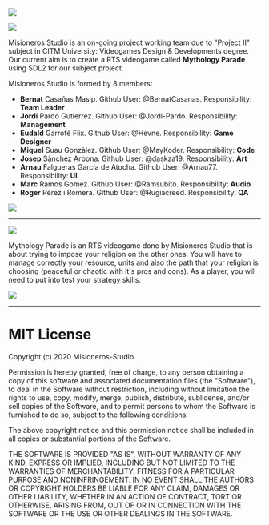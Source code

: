 <img src= "https://github.com/Misioneros-Studio/Mythology-Parade/blob/Develop/Web/40de52fb66400004ed4ab67f183928fb.png?raw=true" >

![](https://github.com/Misioneros-Studio/Mythology-Parade/blob/Develop/Wiki_pics/Art/Team%20Logo.png?raw=true)

Misioneros Studio is an on-going project working team due to "Project II" subject in CITM University: Videogames Design & Developments degree. Our current aim is to create a RTS videogame called **Mythology Parade** using SDL2 for our subject project.

Misioneros Studio is formed by 8 members:

* **Bernat** Casañas Masip. Github User: @BernatCasanas. Responsibility: **Team Leader**
* **Jordi** Pardo Gutierrez. Github User: @Jordi-Pardo. Responsibility: **Management**
* **Eudald** Garrofé Flix. Github User: @Hevne. Responsibility: **Game Designer**
* **Miquel** Suau Gonzàlez. Github User: @MayKoder. Responsibility: **Code**
* **Josep** Sànchez Arbona. Github User: @daskza19. Responsibility: **Art**
* **Arnau** Falgueras García de Atocha. Github User: @Arnau77. Responsibility: **UI**
* **Marc** Ramos Gomez. Github User: @Ramsubito. Responsibility: **Audio**
* **Roger** Pérez i Romera. Github User: @Rugiacreed. Responsibility: **QA**

![](https://github.com/Misioneros-Studio/Mythology-Parade/blob/master/docs/Images/WhatsApp%20Image%202020-03-06%20at%2012.34.56.jpeg)
***

![](https://github.com/Misioneros-Studio/Mythology-Parade/blob/master/Wiki_pics/Art/Game%20Logo.png)

Mythology Parade is an RTS videogame done by Misioneros Studio that is about trying to impose your religion on the other ones. You will have to manage correctly your resource, units and also the path that your religion is choosing (peaceful or chaotic with it's pros and cons). As a player, you will need to put into test your strategy skills. <br>

![](https://github.com/Misioneros-Studio/Mythology-Parade/blob/master/Wiki_pics/Art/Camera.png)


***

# MIT License

Copyright (c) 2020 Misioneros-Studio

Permission is hereby granted, free of charge, to any person obtaining a copy
of this software and associated documentation files (the "Software"), to deal
in the Software without restriction, including without limitation the rights
to use, copy, modify, merge, publish, distribute, sublicense, and/or sell
copies of the Software, and to permit persons to whom the Software is
furnished to do so, subject to the following conditions:

The above copyright notice and this permission notice shall be included in all
copies or substantial portions of the Software.

THE SOFTWARE IS PROVIDED "AS IS", WITHOUT WARRANTY OF ANY KIND, EXPRESS OR
IMPLIED, INCLUDING BUT NOT LIMITED TO THE WARRANTIES OF MERCHANTABILITY,
FITNESS FOR A PARTICULAR PURPOSE AND NONINFRINGEMENT. IN NO EVENT SHALL THE
AUTHORS OR COPYRIGHT HOLDERS BE LIABLE FOR ANY CLAIM, DAMAGES OR OTHER
LIABILITY, WHETHER IN AN ACTION OF CONTRACT, TORT OR OTHERWISE, ARISING FROM,
OUT OF OR IN CONNECTION WITH THE SOFTWARE OR THE USE OR OTHER DEALINGS IN THE
SOFTWARE.
